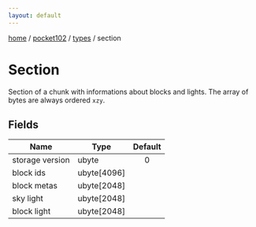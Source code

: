 ```yaml
---
layout: default
---
```


[home](/)  /  [pocket102](/protocol/pocket102)  /  [types](/protocol/pocket102/types)  /  section

# Section

Section of a chunk with informations about blocks and lights. The array of bytes are always ordered `xzy`.

## Fields

Name | Type | Default
---|---|:---:
storage version | ubyte | 0
block ids | ubyte[4096] | 
block metas | ubyte[2048] | 
sky light | ubyte[2048] | 
block light | ubyte[2048] |
